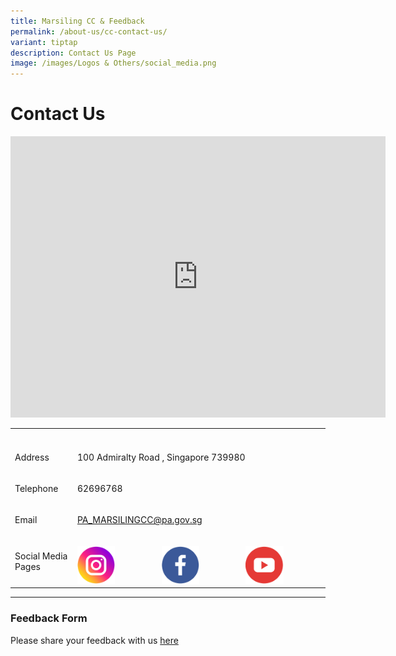 ```yaml
---
title: Marsiling CC & Feedback
permalink: /about-us/cc-contact-us/
variant: tiptap
description: Contact Us Page
image: /images/Logos & Others/social_media.png
---
```

<h1><strong>Contact Us</strong></h1>
<div class="iframe-wrapper">
<iframe style="border:0;" height="450" width="600" allowfullscreen="true" frameborder="0" src="https://www.google.com/maps/embed?pb=!1m18!1m12!1m3!1d3988.5571557661565!2d103.7710646754667!3d1.4406496985457928!2m3!1f0!2f0!3f0!3m2!1i1024!2i768!4f13.1!3m3!1m2!1s0x31da12ff95050ca3%3A0x428666d2c927ccdb!2s100%20Admiralty%20Rd%2C%20Singapore%20739980!5e0!3m2!1sen!2ssg!4v1727854814836!5m2!1sen!2ssg"></iframe>
</div>
<table style="minWidth: 100px">
<colgroup>
<col>
<col>
<col>
<col>
</colgroup>
<tbody>
<tr>
<th rowspan="1" colspan="1">
<p></p>
</th>
<th rowspan="1" colspan="3">
<p></p>
</th>
</tr>
<tr>
<td rowspan="1" colspan="1">
<p>Address</p>
</td>
<td rowspan="1" colspan="3">
<p>100 Admiralty Road , Singapore 739980</p>
</td>
</tr>
<tr>
<td rowspan="1" colspan="1">
<p>Telephone</p>
</td>
<td rowspan="1" colspan="3">
<p>62696768</p>
</td>
</tr>
<tr>
<td rowspan="1" colspan="1">
<p>Email</p>
</td>
<td rowspan="1" colspan="3">
<p><a href="mailto:PA_MARSILINGCC@pa.gov.sg" rel="noopener noreferrer nofollow" target="_blank">PA_MARSILINGCC@pa.gov.sg</a>
</p>
</td>
</tr>
<tr>
<td rowspan="1" colspan="1">
<p>Social Media Pages</p>
</td>
<td rowspan="1" colspan="1">
<p></p><a class="isomer-image-wrapper" href="https://www.instagram.com/marsilinghome"><img style="width: 50%;" height="auto" width="100%" alt="" src="/images/Logos &amp; Others/Instagram_Icon.png"></a>
</td>
<td rowspan="1" colspan="1">
<p></p><a class="isomer-image-wrapper" href="https://www.facebook.com/MarsilingHome"><img style="width: 50%;" height="auto" width="100%" alt="" src="/images/Logos &amp; Others/Facebook_Icon.png"></a>
</td>
<td rowspan="1" colspan="1">
<p></p><a class="isomer-image-wrapper" href="https://www.youtube.com/@marsilinghome5865"><img style="width: 50%;" height="auto" width="100%" alt="" src="/images/Logos &amp; Others/Youtube_Icon.png"></a>
</td>
</tr>
</tbody>
</table>
<hr>
<h3>Feedback Form</h3>
<p>Please share your feedback with us <a href="https://form.gov.sg/67ef3ff5d8df71a3bb2634b5" rel="noopener nofollow" target="_blank">here</a>
</p>